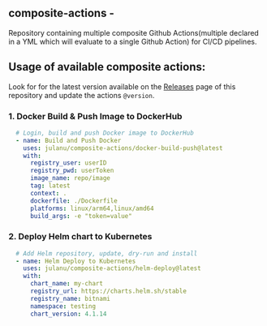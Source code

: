 ## composite-actions - 
Repository containing multiple composite Github Actions(multiple declared in a YML which will evaluate to a single Github Action) for CI/CD pipelines.
<br/>

## Usage of available composite actions:
Look for for the latest version available on the [Releases](https://github.com/julanu/composite-actions/releases) page of this repository and update the actions `@version`.


### 1. Docker Build & Push Image to DockerHub
```yaml
  # Login, build and push Docker image to DockerHub
  - name: Build and Push Docker
    uses: julanu/composite-actions/docker-build-push@latest
    with:
      registry_user: userID
      registry_pwd: userToken
      image_name: repo/image
      tag: latest
      context: .
      dockerfile: ./Dockerfile
      platforms: linux/arm64,linux/amd64
      build_args: -e "token=value"
```
### 2. Deploy Helm chart to Kubernetes  
```yaml
  # Add Helm repository, update, dry-run and install
  - name: Helm Deploy to Kubernetes
    uses: julanu/composite-actions/helm-deploy@latest
    with:
      chart_name: my-chart
      registry_url: https://charts.helm.sh/stable
      registry_name: bitnami
      namespace: testing
      chart_version: 4.1.14
```
